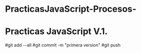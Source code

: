 # PracticasJavaScript-Procesos-
# Practicas JavaScript V.1.

#git add --all
#git commit -m "primera version"
#git push
